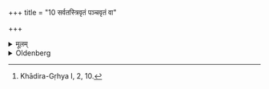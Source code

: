 +++
title = "10 सर्वतस्त्रिवृतं पञ्चवृतं वा"

+++

<details><summary>मूलम्</summary>

सर्वतस्त्रिवृतं पञ्चवृतं वा १०
</details>

<details><summary>Oldenberg</summary>

10. [^4]  On all sides in three layers or in five layers


[^4]:  Khādira-Gṛhya I, 2, 10.
</details>
